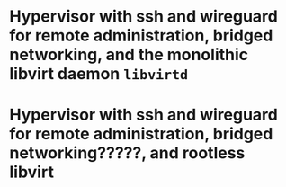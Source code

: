 # Hypervisor with ssh and wireguard for remote administration, bridged networking, and the monolithic libvirt daemon `libvirtd`

# Hypervisor with ssh and wireguard for remote administration, bridged networking?????, and rootless libvirt


